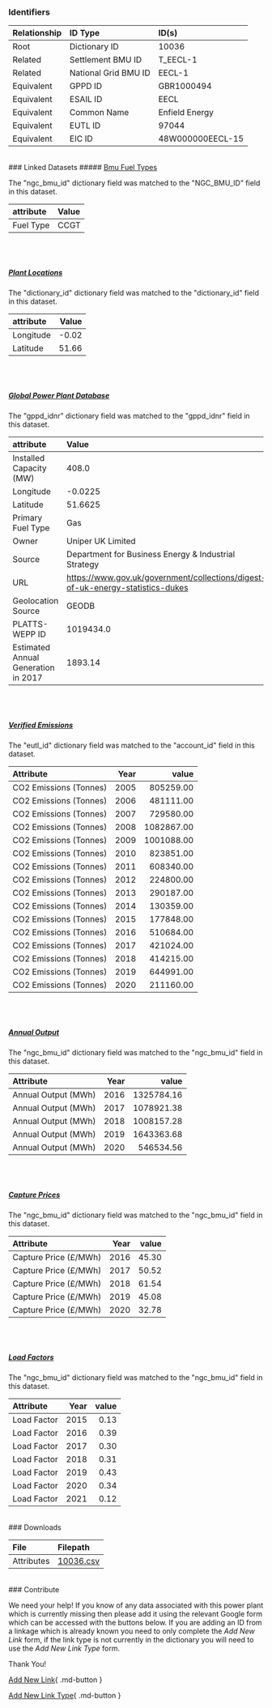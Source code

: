 ### Identifiers

| Relationship   | ID Type              | ID(s)            |
|:---------------|:---------------------|:-----------------|
| Root           | Dictionary ID        | 10036            |
| Related        | Settlement BMU ID    | T_EECL-1         |
| Related        | National Grid BMU ID | EECL-1           |
| Equivalent     | GPPD ID              | GBR1000494       |
| Equivalent     | ESAIL ID             | EECL             |
| Equivalent     | Common Name          | Enfield Energy   |
| Equivalent     | EUTL ID              | 97044            |
| Equivalent     | EIC ID               | 48W000000EECL-15 |

<br>
### Linked Datasets
##### <a href="https://osuked.github.io/Power-Station-Dictionary/datasets/bmu-fuel-types">Bmu Fuel Types</a>



The "ngc_bmu_id" dictionary field was matched to the "NGC_BMU_ID" field in this dataset.

| attribute   | Value   |
|:------------|:--------|
| Fuel Type   | CCGT    |

<br><br>
##### <a href="https://osuked.github.io/Power-Station-Dictionary/datasets/plant-locations">Plant Locations</a>



The "dictionary_id" dictionary field was matched to the "dictionary_id" field in this dataset.

| attribute   |   Value |
|:------------|--------:|
| Longitude   |   -0.02 |
| Latitude    |   51.66 |

<br><br>
##### <a href="https://osuked.github.io/Power-Station-Dictionary/datasets/global-power-plant-database">Global Power Plant Database</a>



The "gppd_idnr" dictionary field was matched to the "gppd_idnr" field in this dataset.

| attribute                           | Value                                                                          |
|:------------------------------------|:-------------------------------------------------------------------------------|
| Installed Capacity (MW)             | 408.0                                                                          |
| Longitude                           | -0.0225                                                                        |
| Latitude                            | 51.6625                                                                        |
| Primary Fuel Type                   | Gas                                                                            |
| Owner                               | Uniper UK Limited                                                              |
| Source                              | Department for Business Energy & Industrial Strategy                           |
| URL                                 | https://www.gov.uk/government/collections/digest-of-uk-energy-statistics-dukes |
| Geolocation Source                  | GEODB                                                                          |
| PLATTS-WEPP ID                      | 1019434.0                                                                      |
| Estimated Annual Generation in 2017 | 1893.14                                                                        |

<br><br>
##### <a href="https://osuked.github.io/Power-Station-Dictionary/datasets/verified-emissions">Verified Emissions</a>



The "eutl_id" dictionary field was matched to the "account_id" field in this dataset.

| Attribute              |   Year |      value |
|:-----------------------|-------:|-----------:|
| CO2 Emissions (Tonnes) |   2005 |  805259.00 |
| CO2 Emissions (Tonnes) |   2006 |  481111.00 |
| CO2 Emissions (Tonnes) |   2007 |  729580.00 |
| CO2 Emissions (Tonnes) |   2008 | 1082867.00 |
| CO2 Emissions (Tonnes) |   2009 | 1001088.00 |
| CO2 Emissions (Tonnes) |   2010 |  823851.00 |
| CO2 Emissions (Tonnes) |   2011 |  608340.00 |
| CO2 Emissions (Tonnes) |   2012 |  224800.00 |
| CO2 Emissions (Tonnes) |   2013 |  290187.00 |
| CO2 Emissions (Tonnes) |   2014 |  130359.00 |
| CO2 Emissions (Tonnes) |   2015 |  177848.00 |
| CO2 Emissions (Tonnes) |   2016 |  510684.00 |
| CO2 Emissions (Tonnes) |   2017 |  421024.00 |
| CO2 Emissions (Tonnes) |   2018 |  414215.00 |
| CO2 Emissions (Tonnes) |   2019 |  644991.00 |
| CO2 Emissions (Tonnes) |   2020 |  211160.00 |

<br><br>
##### <a href="https://osuked.github.io/Power-Station-Dictionary/datasets/annual-output">Annual Output</a>



The "ngc_bmu_id" dictionary field was matched to the "ngc_bmu_id" field in this dataset.

| Attribute           |   Year |      value |
|:--------------------|-------:|-----------:|
| Annual Output (MWh) |   2016 | 1325784.16 |
| Annual Output (MWh) |   2017 | 1078921.38 |
| Annual Output (MWh) |   2018 | 1008157.28 |
| Annual Output (MWh) |   2019 | 1643363.68 |
| Annual Output (MWh) |   2020 |  546534.56 |

<br><br>
##### <a href="https://osuked.github.io/Power-Station-Dictionary/datasets/capture-prices">Capture Prices</a>



The "ngc_bmu_id" dictionary field was matched to the "ngc_bmu_id" field in this dataset.

| Attribute             |   Year |   value |
|:----------------------|-------:|--------:|
| Capture Price (£/MWh) |   2016 |   45.30 |
| Capture Price (£/MWh) |   2017 |   50.52 |
| Capture Price (£/MWh) |   2018 |   61.54 |
| Capture Price (£/MWh) |   2019 |   45.08 |
| Capture Price (£/MWh) |   2020 |   32.78 |

<br><br>
##### <a href="https://osuked.github.io/Power-Station-Dictionary/datasets/load-factors">Load Factors</a>



The "ngc_bmu_id" dictionary field was matched to the "ngc_bmu_id" field in this dataset.

| Attribute   |   Year |   value |
|:------------|-------:|--------:|
| Load Factor |   2015 |    0.13 |
| Load Factor |   2016 |    0.39 |
| Load Factor |   2017 |    0.30 |
| Load Factor |   2018 |    0.31 |
| Load Factor |   2019 |    0.43 |
| Load Factor |   2020 |    0.34 |
| Load Factor |   2021 |    0.12 |


<br>
### Downloads


| File       | Filepath                                                                              |
|:-----------|:--------------------------------------------------------------------------------------|
| Attributes | [10036.csv](https://osuked.github.io/Power-Station-Dictionary/object_attrs/10036.csv) |


<br>
### Contribute

We need your help! If you know of any data associated with this power plant which is currently missing then please add it using the relevant Google form which can be accessed with the buttons below.  If you are adding an ID from a linkage which is already known you need to only complete the *Add New Link* form, if the link type is not currently in the dictionary you will need to use the *Add New Link Type* form.

Thank You!

[Add New Link](https://docs.google.com/forms/d/e/1FAIpQLSc5jRsQ7NgiLLXbwo9PUdwTQyuqbRwThltG56-o6NVSe7E_nw/viewform?usp=pp_url&entry.251912331=10036){ .md-button }

[Add New Link Type](https://docs.google.com/forms/d/e/1FAIpQLSdQfLmfOR0Vw4Z7gDQAIhBbqIifd1RuSFPKmDQpROhOqjo7ew/viewform?usp=pp_url&entry.2141539628=10036){ .md-button }